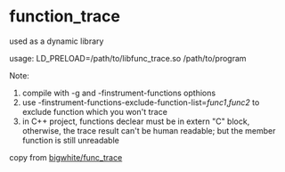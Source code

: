 # function_trace

used as a dynamic library

usage: LD_PRELOAD=/path/to/libfunc_trace.so /path/to/program

Note:

1. compile with -g and -finstrument-functions opthions
2. use -finstrument-functions-exclude-function-list=*func1*,*func2* to exclude function which you won't trace
3. in C++ project, functions declear must be in extern "C" block, otherwise, the trace result can't be human readable; but the member function is still unreadable

copy from [bigwhite/func_trace](https://github.com/bigwhite/experiments/tree/master/func_trace)
